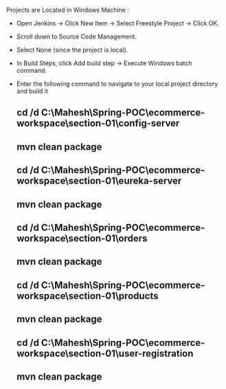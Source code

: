  Projects are Located in Windows Machine :
 
 * Open Jenkins → Click New Item → Select Freestyle Project → Click OK.
 * Scroll down to Source Code Management.
 * Select None (since the project is local).
 * In Build Steps, click Add build step → Execute Windows batch command.
 * Enter the following command to navigate to your local project directory 	and build it

	## cd /d C:\Mahesh\Spring-POC\ecommerce-workspace\section-01\config-server
   ##   mvn clean package
   ##   cd /d C:\Mahesh\Spring-POC\ecommerce-workspace\section-01\eureka-server
   ##   mvn clean package
   ##   cd /d C:\Mahesh\Spring-POC\ecommerce-workspace\section-01\orders
   ##   mvn clean package
   ## cd /d C:\Mahesh\Spring-POC\ecommerce-workspace\section-01\products
   ## mvn clean package
   ## cd /d C:\Mahesh\Spring-POC\ecommerce-workspace\section-01\user-registration
   ## mvn clean package


